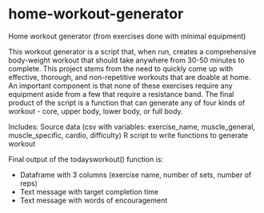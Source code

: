 # home-workout-generator

Home workout generator (from exercises done with minimal equipment)

This workout generator is a script that, when run, creates a comprehensive body-weight workout that should take anywhere from 30-50 minutes to complete. This project stems from the need to quickly come up with effective, thorough, and non-repetitive workouts that are doable at home.
An important component is that none of these exercises require any equipment aside from a few that require a resistance band.
The final product of the script is a function that can generate any of four kinds of workout - core, upper body, lower body, or full body.


Includes:
Source data (csv with variables: exercise_name, muscle_general, muscle_specific, cardio, difficulty)
R script to write functions to generate workout

Final output of the todaysworkout() function is:

- Dataframe with 3 columns (exercise name, number of sets, number of reps)
- Text message with target completion time
- Text message with words of encouragement
